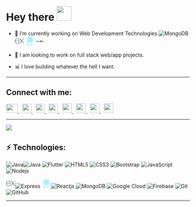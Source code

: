 <h1 align="left">Hey there <img src="https://user-images.githubusercontent.com/64174995/139855608-7ac5f1a6-62ee-4b85-b990-1d7eed65ffda.gif" width="40px" height ="40px"/></h1> 

- 🌱 I’m currently working on Web Development Technologies <img src="https://github.com/mongodb-js/leaf/blob/master/dist/mongodb-leaf_32x32.png" alt="MongoDB" width="25" height="25" /><img src="https://github.com/Berkmann18/Berkmann18/blob/master/assets/express.svg" alt="Express" width="25" height="25" /> <img src="https://raw.githubusercontent.com/devicons/devicon/master/icons/react/react-original-wordmark.svg" alt="react" width="25" height="25" /> <img src="https://raw.githubusercontent.com/devicons/devicon/master/icons/nodejs/nodejs-original-wordmark.svg" alt="nodejs" width="25" height="25" />

<!-- - 🍃 I can build apps for both <img src="https://edent.github.io/SuperTinyIcons/images/svg/android.svg" alt="Android" width="25" height="25" /> and  <img src="https://edent.github.io/SuperTinyIcons/images/svg/apple.svg" alt="iOS" width="25" height="25" />  using <img src="https://edent.github.io/SuperTinyIcons/images/svg/flutter.svg" alt="Flutter" width="25" height="25" /> created by Google. -->

<!-- - 🔭 I’m sharpening my knife(skills) on React and NodeJS. -->

<!-- - ☄️ Web3.0 and Blockchain are on my learning path. -->

-  🤖 I am looking to work on full stack web/app projects.

- :bar_chart: I love building whatever the hell I want.

<!-- <hr>

<p> 
📫  Born in Odisha, India <img src="https://github.com/stevenrskelton/flag-icon/blob/master/svg/country-squared/in.svg" width="13"/>
<br>
📌  Living in Berhampur, India <img src="https://github.com/stevenrskelton/flag-icon/blob/master/svg/country-squared/in.svg" width="13"/>
</p> -->

<hr>

## Connect with me:
<!--  linkedin -->
<a href="https://www.linkedin.com/in/anshumanbisoyi/">
<img src="https://user-images.githubusercontent.com/64174995/174016258-b0200beb-2d4e-4ae9-aaef-343e093dd156.png" width="32px" height ="25px"/>
</a>
&nbsp;
<!--  Twitter -->
<a href="https://www.twitter.com/@anshumanbisoyi/">
 <img src="https://edent.github.io/SuperTinyIcons/images/svg/twitter.svg" width="25px" height ="25px"/>
</a>
&nbsp;
<!--  google -->
<a href="mailto:careers.anshumanbisoyi@gmail.com">
<img src="https://user-images.githubusercontent.com/64174995/174017151-9b4ff81f-894e-40f2-84ef-95c47eb0f557.png" width="25px" height ="25px"/>
</a>
&nbsp;
<!--  stackoverflow -->
<a href="https://stackoverflow.com/users/17934821/anshuman-bisoyi">
<img src="https://user-images.githubusercontent.com/64174995/174018102-b62cb9d7-41c3-4936-92a0-c4e8600b486d.png" width="25px" height ="25px"/>
</a>
&nbsp;
<!--  instagram -->
<a href="https://instagram.com/anshumanbisoyi?igshid=YmMyMTA2M2Y=">
<img src="https://user-images.githubusercontent.com/64174995/174016472-c114ca43-7220-4933-a424-be3f7978bc8b.png" width="26px" height ="26px"/>
</a>
&nbsp;
<!--  leetcode -->
<a href="https://leetcode.com/anshumanbisoyi/">
<img src="https://user-images.githubusercontent.com/64174995/174022729-6bc0cd8d-07fc-4277-970a-1ff7eaa6b04b.png" width="26px" height ="26px"/>
</a>
&nbsp;
<!--  hackerank -->
<a href="https://www.hackerrank.com/anshumanbisoyi">
<img src="https://user-images.githubusercontent.com/64174995/174022046-3df8ea38-613d-4469-b2db-64917fe1bbec.png" width="26px" height ="26px"/>
</a>
&nbsp;
<!--  Youtube -->
<a href="https://www.youtube.com/anshumanbisoyi">
<img src="https://edent.github.io/SuperTinyIcons/images/svg/youtube.svg" width="26px" height ="26px"/>
</a> 
</div>



<!--## Follow Me

[![GitHub](https://img.shields.io/badge/-GitHub-181717?style=flat-square&logo=github&logoColor=white&link=https://github.com/anshumanbisoyi)](https://github.com/anshumanbisoyi)
[![Gmail Badge](https://img.shields.io/badge/-careers.anshumanbisoyi@gmail.com-c14438?style=flat-square&logo=Gmail&logoColor=white&link=mailto:careers.anshumanbisoyi@gmail.com)](mailto:careers.anshumanbisoyi@gmail.com)
[![Linkedin Badge](https://img.shields.io/badge/-anshumanbisoyi-blue?style=flat-square&logo=Linkedin&logoColor=white&link=https://www.linkedin.com/in/anshumanbisoyi/)](https://www.linkedin.com/in/anshumanbisoyi/)
[![Twitter Badge](https://img.shields.io/badge/-@anshumanbisoyi-00acee?style=flat&logo=Twitter&logoColor=white)](https://twitter.com/intent/follow?screen_name=anshumanbisoyi "Follow on Twitter")
[![Youtube Badge](https://img.shields.io/badge/-Youtube-c14438?style=flat&logo=Youtube&logoColor=white)](https://www.youtube.com/anshumanbisoyi "Subscribe my Channel") -->

<hr>
  <a href="https://github.com/anuraghazra/github-readme-stats">
    <img src="https://github-readme-stats.vercel.app/api/top-langs/?username=anshumanbisoyi&layout=compact&bg_color=0d1117&text_color=FFF&border_color=444&hide=c,cmake,html,swift,kotlin,css,objective-c,scss" >
  </a>

## ⚡ Technologies:
<img src="https://edent.github.io/SuperTinyIcons/images/svg/java.svg" alt="Java" width="25" height="25" />![Java](https://img.shields.io/badge/-Java-black?style=flat-square&logo=java)
![Flutter](https://img.shields.io/badge/-flutter-black?style=flat-square&logo=flutter)
![HTML5](https://img.shields.io/badge/-HTML5-E34F26?style=flat-square&logo=html5&logoColor=white)
![CSS3](https://img.shields.io/badge/-CSS3-1572B6?style=flat-square&logo=css3)
![Bootstrap](https://img.shields.io/badge/-Bootstrap-563D7C?style=flat-square&logo=bootstrap)
![JavaScript](https://img.shields.io/badge/-JavaScript-black?style=flat-square&logo=javascript)
![Nodejs](https://img.shields.io/badge/-Nodejs-black?style=flat-square&logo=Node.js)

<img src="https://github.com/Berkmann18/Berkmann18/blob/master/assets/express.svg" alt="Express" width="25" height="25" />![Express](https://img.shields.io/badge/-Expressjs-black?style=flat-square&logo=Express.js)
<img src="https://raw.githubusercontent.com/devicons/devicon/master/icons/react/react-original-wordmark.svg" alt="react" width="25" height="25" />![Reactjs](https://img.shields.io/badge/-Reactjs-black?style=flat-square&logo=React.js)
![MongoDB](https://img.shields.io/badge/-MongoDB-black?style=flat-square&logo=mongodb)
![Google Cloud](https://img.shields.io/badge/Google%20Cloud-black?style=flat-square&logo=google-cloud)
![Firebase](https://img.shields.io/badge/Firebase-black?style=flat-square&logo=firebase)
![Git](https://img.shields.io/badge/-Git-black?style=flat-square&logo=git)
![GitHub](https://img.shields.io/badge/-GitHub-181717?style=flat-square&logo=github)


<hr>
